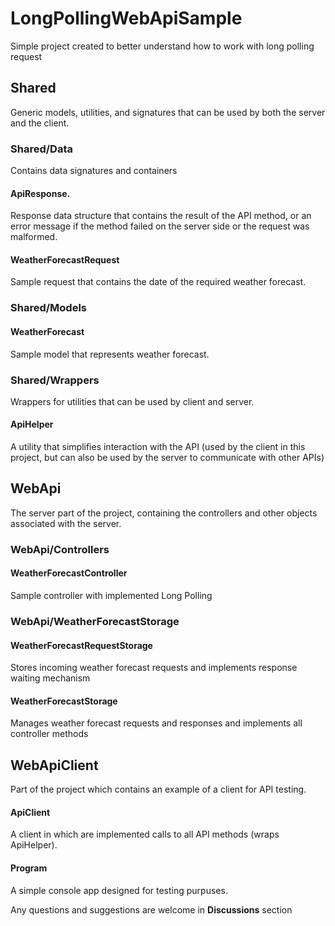 # LongPollingWebApiSample
Simple project created to better understand how to work with long polling request

## Shared
Generic models, utilities, and signatures that can be used by both the server and the client.

### Shared/Data
Contains data signatures and containers

#### ApiResponse.
Response data structure that contains the result of the API method, or an error message if the method failed on the server side or the request was malformed.

#### WeatherForecastRequest
Sample request that contains the date of the required weather forecast.

### Shared/Models
#### WeatherForecast
Sample model that represents weather forecast.

### Shared/Wrappers
Wrappers for utilities that can be used by client and server.

#### ApiHelper
A utility that simplifies interaction with the API (used by the client in this project, but can also be used by the server to communicate with other APIs)

## WebApi
The server part of the project, containing the controllers and other objects associated with the server.

### WebApi/Controllers
#### WeatherForecastController
Sample controller with implemented Long Polling 

### WebApi/WeatherForecastStorage
#### WeatherForecastRequestStorage
Stores incoming weather forecast requests and implements response waiting mechanism

#### WeatherForecastStorage
Manages weather forecast requests and responses and implements all controller methods

## WebApiClient
Part of the project which contains an example of a client for API testing.

#### ApiClient
A client in which are implemented calls to all API methods (wraps ApiHelper).

#### Program
A simple console app designed for testing purpuses.

Any questions and suggestions are welcome in **Discussions** section
